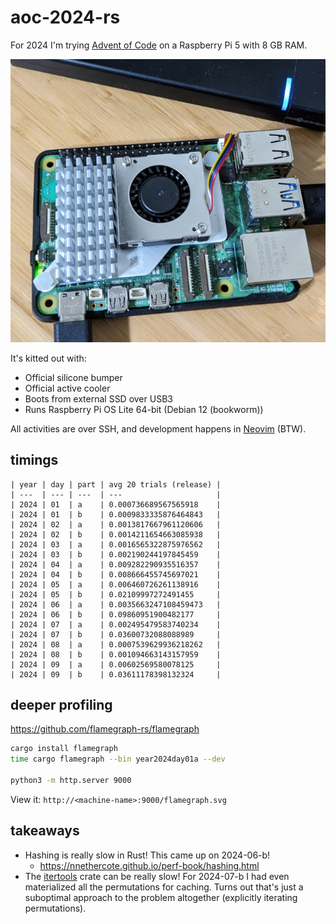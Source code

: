 # aoc-2024-rs

For 2024 I'm trying [Advent of Code](https://adventofcode.com/) on a Raspberry Pi 5 with 8 GB RAM.

![Raspberry Pi 5 with 8 GB RAM](docs/machine.jpg)

It's kitted out with:

* Official silicone bumper
* Official active cooler
* Boots from external SSD over USB3
* Runs Raspberry Pi OS Lite 64-bit (Debian 12 (bookworm))

All activities are over SSH, and development happens in [Neovim](https://neovim.io/) (BTW).

## timings

```
| year | day | part | avg 20 trials (release) |
| ---  | --- | ---  | ---                     |
| 2024 | 01  | a    | 0.000736689567565918    |
| 2024 | 01  | b    | 0.0009833335876464843   |
| 2024 | 02  | a    | 0.0013817667961120606   |
| 2024 | 02  | b    | 0.0014211654663085938   |
| 2024 | 03  | a    | 0.0016565322875976562   |
| 2024 | 03  | b    | 0.002190244197845459    |
| 2024 | 04  | a    | 0.009282290935516357    |
| 2024 | 04  | b    | 0.008666455745697021    |
| 2024 | 05  | a    | 0.006460726261138916    |
| 2024 | 05  | b    | 0.02109997272491455     |
| 2024 | 06  | a    | 0.0035663247108459473   |
| 2024 | 06  | b    | 0.09860951900482177     |
| 2024 | 07  | a    | 0.002495479583740234    |
| 2024 | 07  | b    | 0.03600732088088989     |
| 2024 | 08  | a    | 0.0007539629936218262   |
| 2024 | 08  | b    | 0.001094663143157959    |
| 2024 | 09  | a    | 0.00602569580078125     |
| 2024 | 09  | b    | 0.03611178398132324     |

```

## deeper profiling

https://github.com/flamegraph-rs/flamegraph

```bash
cargo install flamegraph
time cargo flamegraph --bin year2024day01a --dev

python3 -m http.server 9000
```

View it: `http://<machine-name>:9000/flamegraph.svg`

## takeaways

* Hashing is really slow in Rust! This came up on 2024-06-b!
    * https://nnethercote.github.io/perf-book/hashing.html
* The [itertools](https://docs.rs/itertools/latest/itertools/) crate can be
  really slow! For 2024-07-b I had even materialized all the permutations for
  caching. Turns out that's just a suboptimal approach to the problem
  altogether (explicitly iterating permutations).


